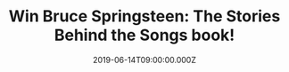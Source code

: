 ---
campaign-uuid: "c-0b944301-772e-4cf1-a842-c95ef1f8bd3c"
type: "Competition"
category: "Gifts"
date: "2019-06-14T09:00:00.000Z"
end-date: "2019-07-14T23:59:00.000Z"
disable-form: false
is_promoted: false
has_entry_page: true
title: "Win Bruce Springsteen: The Stories Behind the Songs book!"
competition-description: "<p>Bruce Springsteen: The Stories Behind the Songs takes\
  \ a detailed look at each and every one of Springsteen's album tracks, providing\
  \ a unique look at this rock legend's method, and includes many anecdotes and insights\
  \ into the great American singer/songwriter.</p>\n<p>We are giving away a copy of\
  \ this must have book for Springsteen fans to win. Want it? Click below for a chance\
  \ to win.</p>\n"
hero-header: "Win Bruce Springsteen: The Stories Behind the Songs book!"
terms-confirmation: "N/A"
banner-img: "https://assets.expresslyapp.com/asset-ccb46cee-7368-4d02-a9c8-4fe444b28660.jpg"
logo-left-href: "aaa.nme.com"
logo-left-image: "https://assets.expresslyapp.com/asset-49e9c8fd-32fd-40df-b853-b6b790a1e62a.jpg"
logo-left-title: "NME AAA"
bg-image-hero: "https://assets.expresslyapp.com/asset-4bc53519-f59d-48d8-9650-d9a545e1f213.jpg"
bg-image-first: "https://assets.expresslyapp.com/asset-fb51c625-dd27-4c0b-80fe-fdb9f5fa1204.jpg"
section1-content: "<p>Brian Hiatt provides an exhaustive, meaningful and unique look\
  \ at the writing, recording and significance of Springsteen's singular catalogue\
  \ of songs. He draws on previously unseen interview material with Bruce himself,\
  \ as well as many important people involved in the recording process over the years,\
  \ including Roy Bittan, Nils Lofgren, David Sancious, Mike Appel, Bob Clearmountain,\
  \ Ron Aniello, Jimmy Iovine, Louis Lahav, Chuck Plotkin, Tom Morello and Larry Alexander.</p>\n\
  <p>We have on our hands a copy of Bruce Springsteen: The Stories Behind the Songs\
  \ book to give away to YOU. Think no more and enter the form below for a chance\
  \ to win and it could be coming home with you.</p>\n"
entry-title: "Win Bruce Springsteen: The Stories Behind the Songs book!"
entry-content: "<p>Enter the draw to win Bruce Springsteen: The Stories Behind the\
  \ Songs book by completing the form below before 23:59 on the 14th of July  2019.</p>\n"
has-winner: false
prize-description: "Bruce Springsteen: The Stories Behind the Songs book."
special-conditions: "Multiple entries are allowed up to one every day.\r\nThis competition\
  \ is also available on: http://club.expressly.io/competitons/bruce-springsteen-book"
country-restrictions:
- "GB"
---